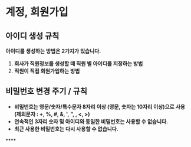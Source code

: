 # 계정, 회원가입

## 아이디 생성 규칙 <a id="1"></a>

**아이디를 생성하는 방법은 2가지가 있습니다.**

1. **회사가 직원정보를 생성할 때 직원 별 아이디를 지정하는 방법**
2. **직원이 직접 회원가입하는 방법**

## 비밀번호 변경 주기 / 규칙 <a id="2"></a>

* **비밀번호는 영문/숫자/특수문자 8자리 이상 \(영문, 숫자는 10자리 이상\)으로 사용 \(제외문자 : +, %, \#, &, ', ", \, &lt;, &gt;\)**
* **연속적인 3자리 숫자 및 아이디와 동일한 비밀번호는 사용할 수 없습니다.**
* **최근 사용한 비밀번호는 다시 사용할 수 없습니다.**

\*\*\*\*

